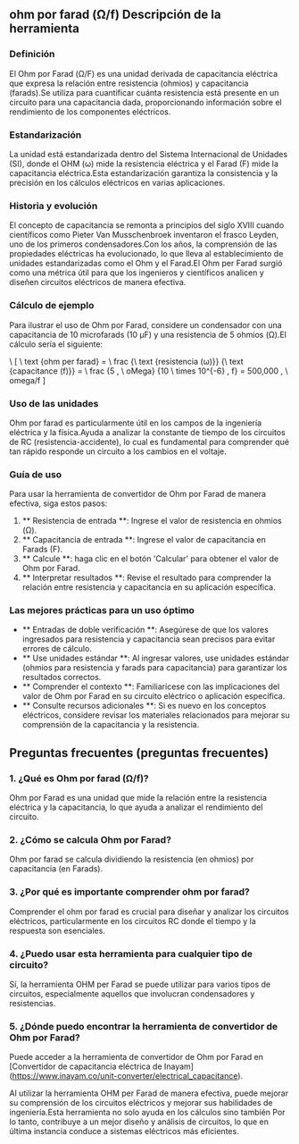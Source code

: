 ## ohm por farad (Ω/f) Descripción de la herramienta

### Definición
El Ohm por Farad (Ω/F) es una unidad derivada de capacitancia eléctrica que expresa la relación entre resistencia (ohmios) y capacitancia (farads).Se utiliza para cuantificar cuánta resistencia está presente en un circuito para una capacitancia dada, proporcionando información sobre el rendimiento de los componentes eléctricos.

### Estandarización
La unidad está estandarizada dentro del Sistema Internacional de Unidades (SI), donde el OHM (ω) mide la resistencia eléctrica y el Farad (F) mide la capacitancia eléctrica.Esta estandarización garantiza la consistencia y la precisión en los cálculos eléctricos en varias aplicaciones.

### Historia y evolución
El concepto de capacitancia se remonta a principios del siglo XVIII cuando científicos como Pieter Van Musschenbroek inventaron el frasco Leyden, uno de los primeros condensadores.Con los años, la comprensión de las propiedades eléctricas ha evolucionado, lo que lleva al establecimiento de unidades estandarizadas como el Ohm y el Farad.El Ohm per Farad surgió como una métrica útil para que los ingenieros y científicos analicen y diseñen circuitos eléctricos de manera efectiva.

### Cálculo de ejemplo
Para ilustrar el uso de Ohm por Farad, considere un condensador con una capacitancia de 10 microfarads (10 µF) y una resistencia de 5 ohmios (Ω).El cálculo sería el siguiente:

\ [
\ text {ohm per farad} = \ frac {\ text {resistencia (ω)}} {\ text {capacitance (f)}} = \ frac {5 \, \ oMega} {10 \ times 10^{-6} \, f} = 500,000 \, \ omega/f
\]

### Uso de las unidades
Ohm por farad es particularmente útil en los campos de la ingeniería eléctrica y la física.Ayuda a analizar la constante de tiempo de los circuitos de RC (resistencia-accidente), lo cual es fundamental para comprender qué tan rápido responde un circuito a los cambios en el voltaje.

### Guía de uso
Para usar la herramienta de convertidor de Ohm por Farad de manera efectiva, siga estos pasos:
1. ** Resistencia de entrada **: Ingrese el valor de resistencia en ohmios (Ω).
2. ** Capacitancia de entrada **: Ingrese el valor de capacitancia en Farads (F).
3. ** Calcule **: haga clic en el botón 'Calcular' para obtener el valor de Ohm por Farad.
4. ** Interpretar resultados **: Revise el resultado para comprender la relación entre resistencia y capacitancia en su aplicación específica.

### Las mejores prácticas para un uso óptimo
- ** Entradas de doble verificación **: Asegúrese de que los valores ingresados ​​para resistencia y capacitancia sean precisos para evitar errores de cálculo.
- ** Use unidades estándar **: Al ingresar valores, use unidades estándar (ohmios para resistencia y farads para capacitancia) para garantizar los resultados correctos.
- ** Comprender el contexto **: Familiarícese con las implicaciones del valor de Ohm por Farad en su circuito eléctrico o aplicación específica.
- ** Consulte recursos adicionales **: Si es nuevo en los conceptos eléctricos, considere revisar los materiales relacionados para mejorar su comprensión de la capacitancia y la resistencia.

## Preguntas frecuentes (preguntas frecuentes)

### 1. ¿Qué es Ohm por farad (Ω/f)?
Ohm por Farad es una unidad que mide la relación entre la resistencia eléctrica y la capacitancia, lo que ayuda a analizar el rendimiento del circuito.

### 2. ¿Cómo se calcula Ohm por Farad?
Ohm por farad se calcula dividiendo la resistencia (en ohmios) por capacitancia (en Farads).

### 3. ¿Por qué es importante comprender ohm por farad?
Comprender el ohm por farad es crucial para diseñar y analizar los circuitos eléctricos, particularmente en los circuitos RC donde el tiempo y la respuesta son esenciales.

### 4. ¿Puedo usar esta herramienta para cualquier tipo de circuito?
Sí, la herramienta OHM per Farad se puede utilizar para varios tipos de circuitos, especialmente aquellos que involucran condensadores y resistencias.

### 5. ¿Dónde puedo encontrar la herramienta de convertidor de Ohm por Farad?
Puede acceder a la herramienta de convertidor de Ohm por Farad en [Convertidor de capacitancia eléctrica de Inayam] (https://www.inayam.co/unit-converter/electrical_capacitance).

Al utilizar la herramienta OHM per Farad de manera efectiva, puede mejorar su comprensión de los circuitos eléctricos y mejorar sus habilidades de ingeniería.Esta herramienta no solo ayuda en los cálculos sino también Por lo tanto, contribuye a un mejor diseño y análisis de circuitos, lo que en última instancia conduce a sistemas eléctricos más eficientes.